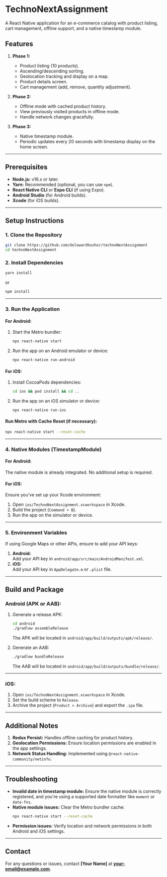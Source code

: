 
# **TechnoNextAssignment**

A React Native application for an e-commerce catalog with product listing, cart management, offline support, and a native timestamp module.

## **Features**
1. **Phase 1:**
   - Product listing (10 products).
   - Ascending/descending sorting.
   - Geolocation tracking and display on a map.
   - Product details screen.
   - Cart management (add, remove, quantity adjustment).
   
2. **Phase 2:**
   - Offline mode with cached product history.
   - View previously visited products in offline mode.
   - Handle network changes gracefully.

3. **Phase 3:**
   - Native timestamp module.
   - Periodic updates every 20 seconds with timestamp display on the home screen.

---

## **Prerequisites**
- **Node.js:** v16.x or later.
- **Yarn:** Recommended (optional, you can use `npm`).
- **React Native CLI** or **Expo CLI** (if using Expo).
- **Android Studio** (for Android builds).
- **Xcode** (for iOS builds).

---

## **Setup Instructions**

### 1. Clone the Repository
```bash
git clone https://github.com/delowardhushor/technoNextAssignment
cd technoNextAssignment
```

### 2. Install Dependencies
```bash
yarn install
```
or
```bash
npm install
```

---

### 3. Run the Application

#### **For Android:**
1. Start the Metro bundler:
   ```bash
   npx react-native start
   ```
2. Run the app on an Android emulator or device:
   ```bash
   npx react-native run-android
   ```

#### **For iOS:**
1. Install CocoaPods dependencies:
   ```bash
   cd ios && pod install && cd ..
   ```
2. Run the app on an iOS simulator or device:
   ```bash
   npx react-native run-ios
   ```

#### **Run Metro with Cache Reset (if necessary):**
```bash
npx react-native start --reset-cache
```

---

### 4. Native Modules (TimestampModule)

#### **For Android:**
The native module is already integrated. No additional setup is required.

#### **For iOS:**
Ensure you’ve set up your Xcode environment:
1. Open `ios/TechnoNextAssignment.xcworkspace` in Xcode.
2. Build the project (`Command + B`).
3. Run the app on the simulator or device.

---

### 5. Environment Variables
If using Google Maps or other APIs, ensure to add your API keys:
1. **Android:**  
   Add your API key in `android/app/src/main/AndroidManifest.xml`.
2. **iOS:**  
   Add your API key in `AppDelegate.m` or `.plist` file.

---

## **Build and Package**

### **Android (APK or AAB):**
1. Generate a release APK:
   ```bash
   cd android
   ./gradlew assembleRelease
   ```
   The APK will be located in `android/app/build/outputs/apk/release/`.

2. Generate an AAB:
   ```bash
   ./gradlew bundleRelease
   ```
   The AAB will be located in `android/app/build/outputs/bundle/release/`.

---

### **iOS:**
1. Open `ios/TechnoNextAssignment.xcworkspace` in Xcode.
2. Set the build scheme to `Release`.
3. Archive the project (`Product > Archive`) and export the `.ipa` file.

---

## **Additional Notes**
1. **Redux Persist:** Handles offline caching for product history.
2. **Geolocation Permissions:** Ensure location permissions are enabled in the app settings.
3. **Network Status Handling:** Implemented using `@react-native-community/netinfo`.

---

## **Troubleshooting**
- **Invalid date in timestamp module:** Ensure the native module is correctly registered, and you're using a supported date formatter like `moment` or `date-fns`.
- **Native module issues:** Clear the Metro bundler cache:
  ```bash
  npx react-native start --reset-cache
  ```
- **Permission issues:** Verify location and network permissions in both Android and iOS settings.

---

## **Contact**
For any questions or issues, contact **[Your Name]** at **your-email@example.com**.
